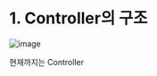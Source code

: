 # 1. Controller의 구조
![image](https://github.com/WinterHana/Ncamp-Lecture/assets/102120762/a9a11267-afc4-466d-b777-72c3c3a1e864)

현재까지는 Controller
